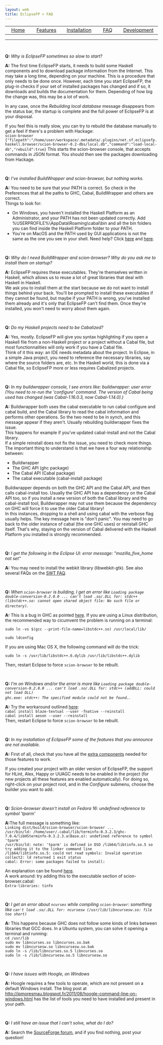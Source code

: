 ```yaml
---
layout: web
title: EclipseFP > FAQ
---
```


<!-- The list of elements -->
<center>
<table id="tableofcontents">
  <tr>
    <td width="160px" align="center" class="toc"><a href="index.html">Home</a></td>
    <td width="160px" align="center" class="toc"><a href="features.html">Features</a></td>
    <td width="160px" align="center" class="toc"><a href="install.html">Installation</a></td>
    <td width="160px" align="center" class="toc selected"><a href="faq.html">FAQ</a></td>
    <td width="160px" align="center" class="toc"><a href="dev.html">Development</a></td>
  </tr>
</table>
</center>
<hr />
<br />
<!-- Until here the list -->

<p><b>Q:</b> <i>Why is EclipseFP sometimes so slow to start?</i></p>
<p><b>A:</b> The first time EclipseFP starts, it needs to build some Haskell components and to download package information from the Internet. This may take a long time, depending on your machine. This is a procedure that only needs to be done once. However, each time you start EclipseFP, the plug-in checks if your set of installed packages has changed and if so, it downloads and builds the documentation for them. Depending of how big the change was, this may be a lot of work.</p>
<p>In any case, once the <i>Rebuilding local database</i> message disappears from the status bar, the startup is complete and the full power of EclipseFP is at your disposal.</p>
<p>If you feel this is really slow, you can try to rebuild the database manually to get a feel if there's a problem with Hackage:<br/>
<code>scion-browser</code>
<code>{"filepath":"/home/user/workspace/.metadata/.plugins/net.sf.eclipsefp.haskell.browser/scion-browser-0.2-dbs/local.db","command":"load-local-db","rebuild":true}</code>
This starts the scion-browser console, that accepts commands in JSON format. You should then see the packages downloading from Hackage.</p>
<br />

<p><b>Q:</b> <i>I've installed BuildWrapper and scion-browser, but nothing works.</i></p>
<p><b>A:</b> You need to be sure that your PATH is correct. So check in the Preferences that all the paths to GHC, Cabal, BuildWrapper and others are correct.<br/>
Things to look for:
<ul>
<li>On Windows, you haven't installed the Haskell Platform as an Administrator, and your PATH has not been updated correctly. Add %USERPROFILE%\AppData\Roaming\cabal\bin and all the bin folders you can find inside the Haskell Platform folder to your PATH.</li>
<li>You're on MacOS and the PATH used by GUI applications is not the same as the one you see in your shell. Need help? Click <a href="http://leohacker.wordpress.com/2011/12/05/add-your-path-into-path-for-gui-application-for-macos/">here</a> and <a href="http://serverfault.com/questions/16355/how-to-set-global-path-on-os-x">here</a>.</li>
</ul></p>
<br/>

<p><b>Q:</b> <i>Why do I need BuildWrapper and scion-browser? Why do you ask me to install them on startup?</i></p>
<p><b>A:</b> EclipseFP requires these executables. They're themselves written in Haskell, which allows us to reuse a lot of great libraries that deal with Haskell in Haskell.<br/>
We ask you to install them at the start because we do not want to install things behind your back. You'll be prompted to install these executables if they cannot be found, but maybe if your PATH is wrong, you've installed them already and it's only that EclipseFP can't find them.
Once they're installed, you won't need to worry about them again.
</p>
<br/>

<p><b>Q:</b> <i>Do my Haskell projects need to be Cabalized?</i></p>
<p><b>A:</b> Yes, mostly. EclipseFP will give you syntax highlighting if you open a Haskell file from a non-Haskell project or a project without a Cabal file, but most functionnalities will only work if you have a Cabal file.<br/>
Think of it this way: an IDE needs metadata about the project. In Eclipse, in a simple Java project, you need to reference the necessary libraries, say where the source folders are, etc. In the Haskell world, this is done via a Cabal file, so EclipseFP more or less requires Cabalized projects.
</p>
<br/>

<p><b>Q:</b> <i>In my buildwrapper console, I see errors like: buildwrapper: user error (You need to re-run the 'configure' command. The version of Cabal being used has changed (was Cabal-1.16.0.3, now Cabal-1.14.0).)</i></p>
<p><b>A:</b> Buildwrapper both uses the cabal executable to run cabal configure and cabal build, and the Cabal library to read the cabal information and performs other operations. So the two need to be in synch, and this message appear if they aren't. Usually rebuilding buildwrapper fixes the issue.<br/>
This happens for example if you've updated cabal-install and not the Cabal library.<br/>
If a simple reinstall does not fix the issue, you need to check more things. The important thing to understand is that we have a four way relationship between:
<ul>
<li>Buildwrapper</li>
<li>The GHC API (ghc package)</li>
<li>The Cabal API (Cabal package)</li>
<li>The cabal executable (cabal-install package)</li>
</ul>
Buildwrapper depends on both the GHC API and the Cabal API, and then calls cabal-install too. Usually the GHC API has a dependency on the Cabal API too, so if you install a new version of both the Cabal library and the cabal-install tool, Buildwrapper may not use them because the dependency on GHC will force it to use the older Cabal library!
<br/>
In this instances, dropping to a shell and using cabal with the verbose flag usually helps. The key message here is "don't panic". You may need to go back to the older instance of cabal (the one GHC uses) or reinstall GHC itself. That's why, staying on the version of Cabal delivered with the Haskell Platform you installed is strongly recommended.
</p>
<br/>

<p><b>Q:</b> <i>I get the following in the Eclipse UI: error message: &quot;mozilla_five_home not set&quot;</i></p>
<p><b>A:</b> You may need to install the webkit library (libwebkit-gtk). See also several FAQs on the <a href="http://www.eclipse.org/swt/faq.php#browserlinuxrcp">SWT FAQ</a>.
</p>
<br/>

<p><b>Q:</b> <i>When <code>scion-browser</code> is building, I get an error like <code>Loading package double-conversion-0.2.0.0 ... can't load .so/.DLL for: stdc++ (libstdc++.so: cannot open shared object file: No such file or directory)</code>.</i></p>
<p><b>A:</b> This is a bug in GHC as pointed <a href="http://hackage.haskell.org/trac/ghc/ticket/5289">here</a>. If you are using a Linux distribution, the recommended way to cicumvent the problem is running on a terminal:
<p><code>sudo ln -vs $(gcc --print-file-name=libstdc++.so) /usr/local/lib/<br />
sudo ldconfig</code></p>
If you are using Mac OS X, the following command will do the trick:
<p><code>sudo ln -s /usr/lib/libstdc++.6.dylib /usr/lib/libstdc++.dylib</code></p>
Then, restart Eclipse to force <code>scion-browser</code> to be rebuilt.
</p>
<br />

<p><b>Q:</b> <i>I'm on Windows and/or the error is more like <code>Loading package double-conversion-0.2.0.0 ... can't load .so/.DLL for: stdc++ (addDLL: could not load DLL)
ghc.exe: stdc++: The specified module could not be found.</code>.</i></p>
<p><b>A:</b> Try the workaround outlined <a href="https://github.com/mailrank/blaze-textual#readme">here</a>:<br />
<code>cabal install blaze-textual --user -fnative --reinstall</code><br />
<code>cabal install aeson --user --reinstall</code><br />
Then, restart Eclipse to force <code>scion-browser</code> to be rebuilt.
</p>
<br />

<p><b>Q:</b> <i>In my installation of EclipseFP some of the features that you announce are not available.</i></p>
<p><b>A:</b> First of all, check that you have all the <a href="install.html#extra">extra components</a> needed for those features to work.</p>
<p>If you created your project with an older version of EclipseFP, the support for HLint, Alex, Happy or UUAGC needs to be enabled in the project (for new projects all these features are enabled automatically). For doing so, right-click on your project root, and in the <i>Configure</i> submenu, choose the builder you want to add.</p>

<br />

<p><b>Q:</b> <i>Scion-browser doesn't install on Fedora 16: undefined reference to symbol 'tparm'</i></p>
<p><b>A:</b>The full message is something like:<br />
<code>Linking dist/build/scion-browser/scion-browser ...</code><br />
<code>/usr/bin/ld: /home/user/.cabal/lib/terminfo-0.3.2.3/ghc-7.0.4/libHSterminfo-0.3.2.3.a(Base.o): undefined reference to symbol 'tparm'</code><br />
<code>/usr/bin/ld: note: 'tparm' is defined in DSO /lib64/libtinfo.so.5 so try adding it to the linker command line</code><br />
<code>/lib64/libtinfo.so.5: could not read symbols: Invalid operation</code><br />
<code>collect2: ld returned 1 exit status</code><br />
<code>cabal: Error: some packages failed to install:</code><br />
</p>
<p>
An explanation can be found <a href="http://lists.fedoraproject.org/pipermail/devel/2010-March/133601.html">here</a>. 
<br />A work around: try adding this to the executable section of scion-browser.cabal:<br />
<code>Extra-libraries: tinfo</code>
</p>

<br />

<p><b>Q:</b> <i>I get an error about <code>ncurses</code> while compiling <code>scion-browser</code>: something like <code>can't load .so/.DLL for: ncursesw (/usr/lib/libncursesw.so: file too short)</code></i></p>
<p><b>A:</b> This happens because GHC does not follow some kinds of links between libraries that GCC does. In a Ubuntu system, you can solve it opening a terminal and running:<br />
<code>cd /usr/lib</code><br />
<code>sudo mv libncurses.so libncurses.so.bak</code><br />
<code>sudo mv libncursesw.so libncursesw.so.bak</code><br />
<code>sudo ln -s /lib/libncurses.so.5 libncurses.so</code><br />
<code>sudo ln -s /lib/libncursesw.so.5 libncursesw.so</code><br />
</p>

<br />

<p><b>Q:</b> <i>I have issues with Hoogle, on Windows</i></p>
<p><b>A:</b> Hoogle requires a few tools to operate, which are not present on a default Windows install. The blog post at <a href="http://jpmoresmau.blogspot.fr/2011/08/hoogle-command-line-on-windows.html">http://jpmoresmau.blogspot.fr/2011/08/hoogle-command-line-on-windows.html</a> has the list of tools you need to have installed and present in your path.</p>

<br />

<p><b>Q:</b> <i>I still have an issue that I can't solve, what do I do?</i></p>
<p><b>A:</b> Search the <a href="http://sourceforge.net/projects/eclipsefp/forums/forum/371922">SourceForge forum</a>, and if you find nothing, post your question!</p>


